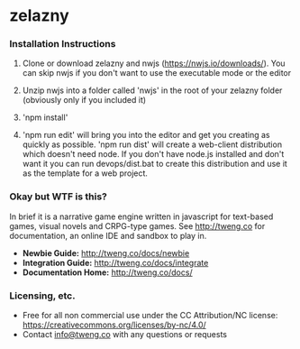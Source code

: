 # zelazny

### Installation Instructions

1. Clone or download zelazny and nwjs (https://nwjs.io/downloads/).  You can skip nwjs if you don't want to use the executable mode or the editor

2. Unzip nwjs into a folder called 'nwjs' in the root of your zelazny folder (obviously only if you included it)

3. 'npm install'

4. 'npm run edit' will bring you into the editor and get you creating as quickly as possible.  'npm run dist' will create a web-client distribution which doesn't need node.  If you don't have node.js installed and don't want it you can run devops/dist.bat to create this distribution and use it as the template for a web project.

### Okay but WTF is this?

In brief it is a narrative game engine written in javascript for text-based games, visual novels and CRPG-type games.  See http://tweng.co for documentation, an online IDE and sandbox to play in.  

* **Newbie Guide:** http://tweng.co/docs/newbie
* **Integration Guide:** http://tweng.co/docs/integrate
* **Documentation Home:** http://tweng.co/docs/

### Licensing, etc.

* Free for all non commercial use under the CC Attribution/NC license:  https://creativecommons.org/licenses/by-nc/4.0/
* Contact info@tweng.co with any questions or requests